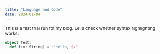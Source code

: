 ```yaml
---
title: "Language and Code"
date: 2024-01-04
---
```


This is a first trial run for my blog. Let's check whether syntax highlighting works:

```scala
object Test:
  def f(x: String) = s"hello, $x"
```
